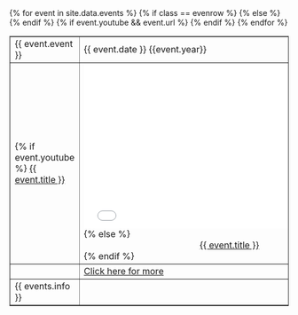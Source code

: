 ---
---

<table border = "1px" class="evenrow">
    {% for event in site.data.events %}
        {% if class == evenrow %}
            <class="oddrow">
        {% else %}
            <class="evenrow">
        {% endif %}
    <tr>
        <td>{{ event.event }}</td>
        <td>{{ event.date }} {{event.year}}</td>
    </tr>
    <tr>
        <td>
            {% if event.youtube %}
                <a href="{{ event.youtube }}">{{ event.title }}</a></td>
                <td><iframe width="525" height="295.5" src="{{ event.embed }}" frameborder="0" allow="accelerometer; clipboard-write; encrypted-media; gyroscope; picture-in-picture" allowfullscreen></iframe>
            {% else %}
                <center><a href="{{ event.url }}">{{ event.title }}</a></center>
            {% endif %}        
        </td>
    </tr>
    <tr>
        {% if event.youtube && event.url %}
            <td></td>
            <td><a href="{{event.url}}">Click here for more</a></td>
            <td></td>
        {% endif %}
    </tr>
    <tr> <td> {{ events.info }} </td> </tr>
    {% endfor %}
</table>